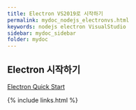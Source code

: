 ```yaml
---
title: Electron VS2019로 시작하기
permalink: mydoc_nodejs_electronvs.html
keywords: nodejs electron VisualStudio
sidebar: mydoc_sidebar
folder: mydoc
---
```


## Electron 시작하기
[Electron Quick Start](https://github.com/electron/electron-quick-start)



{% include links.html %}
